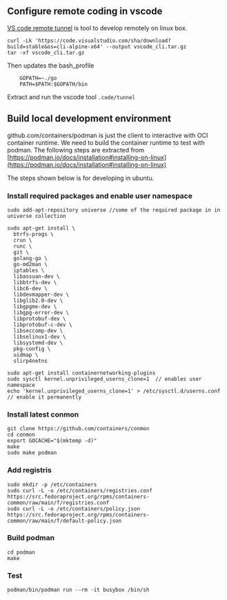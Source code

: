 ## Configure remote coding in vscode
[VS code remote tunnel](https://code.visualstudio.com/docs/remote/tunnels) is tool to develop remotely on linux box.

```ssh
curl -Lk 'https://code.visualstudio.com/sha/download?build=stable&os=cli-alpine-x64' --output vscode_cli.tar.gz
tar -xf vscode_cli.tar.gz
```

Then updates the bash_profile

```shell
	GOPATH=~./go
	PATH=$PATH:$GOPATH/bin
```
Extract and run the vscode tool
`.code/tunnel`

## Build local development environment

github.com/containers/podman is just the client to interactive with OCI container runtime. We need to build the container runtime to test with podman. The following steps are extracted from [https://podman.io/docs/installation#installing-on-linux](https://podman.io/docs/installation#installing-on-linux)

The steps shown below is for developing in ubuntu.

### Install required packages and enable user namespace
```ssh
sudo add-apt-repository universe //some of the required package in in universe collection

sudo apt-get install \
  btrfs-progs \
  crun \
  runc \
  git \
  golang-go \
  go-md2man \
  iptables \
  libassuan-dev \
  libbtrfs-dev \
  libc6-dev \
  libdevmapper-dev \
  libglib2.0-dev \
  libgpgme-dev \
  libgpg-error-dev \
  libprotobuf-dev \
  libprotobuf-c-dev \
  libseccomp-dev \
  libselinux1-dev \
  libsystemd-dev \
  pkg-config \
  uidmap \
  slirp4netns

sudo apt-get install containernetworking-plugins
sudo sysctl kernel.unprivileged_userns_clone=1  // enables user namespace
echo 'kernel.unprivileged_userns_clone=1' > /etc/sysctl.d/userns.conf // enable it permanently

```

### Install latest conmon
```ssh
git clone https://github.com/containers/conmon
cd conmon
export GOCACHE="$(mktemp -d)"
make
sudo make podman
```

### Add registris
```ssh
sudo mkdir -p /etc/containers
sudo curl -L -o /etc/containers/registries.conf https://src.fedoraproject.org/rpms/containers-common/raw/main/f/registries.conf
sudo curl -L -o /etc/containers/policy.json https://src.fedoraproject.org/rpms/containers-common/raw/main/f/default-policy.json
```

### Build podman

```ssh
cd podman
make
```

### Test
```ssh
podman/bin/podman run --rm -it busybox /bin/sh
```
